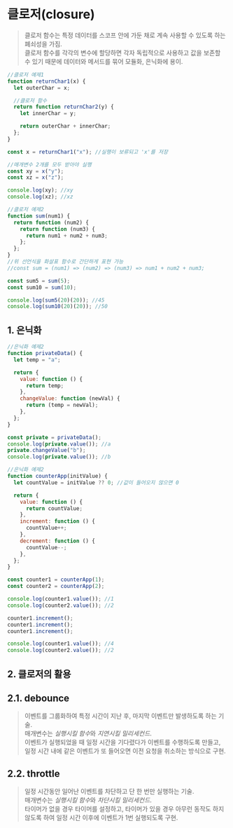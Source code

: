 # 클로저(closure)

> 클로저 함수는 특정 데이터를 스코프 안에 가둔 채로 계속 사용할 수 있도록 하는 폐쇠성을 가짐.  
> 클로저 함수를 각각의 변수에 할당하면 각자 독립적으로 사용하고 값을 보존할 수 있기 때문에 데이터와 메서드를 묶어 모듈화, 은닉화에 용이.

```javascript
//클로저 예제1
function returnChar1(x) {
  let outerChar = x;

  //클로저 함수
  return function returnChar2(y) {
    let innerChar = y;

    return outerChar + innerChar;
  };
}

const x = returnChar1("x"); //실행이 보류되고 'x'를 저장

//매개변수 2개를 모두 받아야 실행
const xy = x("y");
const xz = x("z");

console.log(xy); //xy
console.log(xz); //xz
```

```javascript
//클로저 예제2
function sum(num1) {
  return function (num2) {
    return function (num3) {
      return num1 + num2 + num3;
    };
  };
}
//위 선언식을 화살표 함수로 간단하게 표현 가능
//const sum = (num1) => (num2) => (num3) => num1 + num2 + num3;

const sum5 = sum(5);
const sum10 = sum(10);

console.log(sum5(20)(20)); //45
console.log(sum10(20)(20)); //50
```

## 1. 은닉화

```javascript
//은닉화 예제2
function privateData() {
  let temp = "a";

  return {
    value: function () {
      return temp;
    },
    changeValue: function (newVal) {
      return (temp = newVal);
    },
  };
}

const private = privateData();
console.log(private.value()); //a
private.changeValue("b");
console.log(private.value()); //b
```

```javascript
//은닉화 예제2
function counterApp(initValue) {
  let countValue = initValue ?? 0; //값이 들어오지 않으면 0

  return {
    value: function () {
      return countValue;
    },
    increment: function () {
      countValue++;
    },
    decrement: function () {
      countValue--;
    },
  };
}

const counter1 = counterApp(1);
const counter2 = counterApp(2);

console.log(counter1.value()); //1
console.log(counter2.value()); //2

counter1.increment();
counter1.increment();
counter1.increment();

console.log(counter1.value()); //4
console.log(counter2.value()); //2
```

## 2. 클로저의 활용

## 2.1. debounce

> 이벤트를 그룹화하여 특정 시간이 지난 후, 마지막 이벤트만 발생하도록 하는 기술.  
> 매개변수는 *실행시킬 함수*와 _지연시킬 밀리세컨드_.  
> 이벤트가 실행되었을 때 일정 시간을 기다렸다가 이벤트를 수행하도록 만들고, 일정 시간 내에 같은 이벤트가 또 들어오면 이전 요청을 취소하는 방식으로 구현.

## 2.2. throttle

> 일정 시간동안 일어난 이벤트를 차단하고 단 한 번만 실행하는 기술.  
> 매개변수는 *실행시킬 함수*와 _차단시킬 밀리세컨드_.  
> 타이머가 없을 경우 타이머를 설정하고, 타이머가 있을 경우 아무런 동작도 하지 않도록 하여 일정 시간 이후에 이벤트가 1번 실행되도록 구현.
